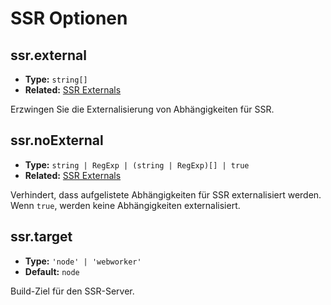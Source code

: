 # SSR Optionen

## ssr.external

- **Type:** `string[]`
- **Related:** [SSR Externals](/guide/ssr#ssr-externals)

Erzwingen Sie die Externalisierung von Abhängigkeiten für SSR.

## ssr.noExternal

- **Type:** `string | RegExp | (string | RegExp)[] | true`
- **Related:** [SSR Externals](/guide/ssr#ssr-externals)

Verhindert, dass aufgelistete Abhängigkeiten für SSR externalisiert werden. Wenn `true`, werden keine Abhängigkeiten externalisiert.

## ssr.target

- **Type:** `'node' | 'webworker'`
- **Default:** `node`

Build-Ziel für den SSR-Server.
